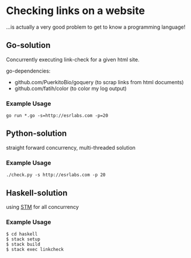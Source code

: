 # Checking links on a website

...is actually a very good problem to get to know a programming language!

## Go-solution

Concurrently executing link-check for a given html site.

go-dependencies:

* github.com/PuerkitoBio/goquery (to scrap links from html documents)
* github.com/fatih/color (to color my log output)

### Example Usage

    go run *.go -s=http://esrlabs.com -p=20

## Python-solution

straight forward concurrency, multi-threaded solution

### Example Usage

    ./check.py -s http://esrlabs.com -p 20

## Haskell-solution

using [STM](http://book.realworldhaskell.org/read/software-transactional-memory.html) for all concurrency

### Example Usage

    $ cd haskell
    $ stack setup
    $ stack build
    $ stack exec linkcheck


